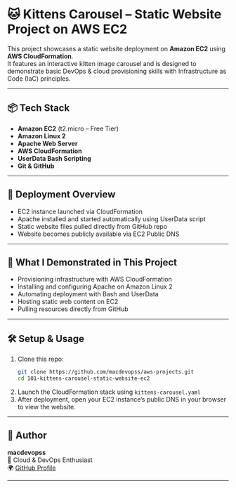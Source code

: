 # 🐱 Kittens Carousel – Static Website Project on AWS EC2

This project showcases a static website deployment on **Amazon EC2** using **AWS CloudFormation**.  
It features an interactive kitten image carousel and is designed to demonstrate basic DevOps & cloud provisioning skills with Infrastructure as Code (IaC) principles.

---

## 📦 Tech Stack

- **Amazon EC2** (t2.micro – Free Tier)
- **Amazon Linux 2**
- **Apache Web Server**
- **AWS CloudFormation**
- **UserData Bash Scripting**
- **Git & GitHub**

---

## 🚀 Deployment Overview

- EC2 instance launched via CloudFormation
- Apache installed and started automatically using UserData script
- Static website files pulled directly from GitHub repo
- Website becomes publicly available via EC2 Public DNS


---

## 🧠 What I Demonstrated in This Project

- Provisioning infrastructure with AWS CloudFormation
- Installing and configuring Apache on Amazon Linux 2
- Automating deployment with Bash and UserData
- Hosting static web content on EC2
- Pulling resources directly from GitHub

---

## 🛠 Setup & Usage

1. Clone this repo:
   ```bash
   git clone https://github.com/macdevopss/aws-projects.git
   cd 101-kittens-carousel-static-website-ec2
   ```
2. Launch the CloudFormation stack using `kittens-carousel.yaml`
3. After deployment, open your EC2 instance’s public DNS in your browser to view the website.

---

## 👤 Author

**macdevopss**  
🚀 Cloud & DevOps Enthusiast  
🌍 [GitHub Profile](https://github.com/macdevopss)

---


